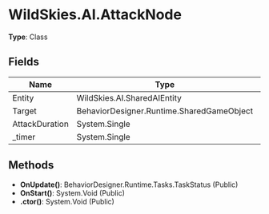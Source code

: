 ﻿# WildSkies.AI.AttackNode

**Type**: Class

## Fields

| Name | Type | Access |
|------|------|--------|
| Entity | WildSkies.AI.SharedAIEntity | Public |
| Target | BehaviorDesigner.Runtime.SharedGameObject | Public |
| AttackDuration | System.Single | Public |
| _timer | System.Single | Private |

## Methods

- **OnUpdate()**: BehaviorDesigner.Runtime.Tasks.TaskStatus (Public)
- **OnStart()**: System.Void (Public)
- **.ctor()**: System.Void (Public)

